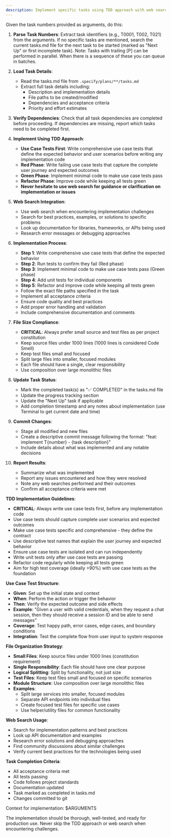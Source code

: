 ```yaml
---
description: Implement specific tasks using TDD approach with web search support and automatic task tracking updates.
---
```


Given the task numbers provided as arguments, do this:

1. **Parse Task Numbers**: Extract task identifiers (e.g., T0001, T002, T021) from the arguments. If no specific tasks are mentioned, search the current tasks.md file for the next task to be started (marked as "Next Up" or first incomplete task). Note: Tasks with trailing [P] can be performed in parallel. When there is a sequence of these you can queue in batches.

2. **Load Task Details**: 
   - Read the tasks.md file from `.specify/plans/**/tasks.md`
   - Extract full task details including:
     - Description and implementation details
     - File paths to be created/modified
     - Dependencies and acceptance criteria
     - Priority and effort estimates

3. **Verify Dependencies**: Check that all task dependencies are completed before proceeding. If dependencies are missing, report which tasks need to be completed first.

4. **Implement Using TDD Approach**:
   - **Use Case Tests First**: Write comprehensive use case tests that define the expected behavior and user scenarios before writing any implementation code
   - **Red Phase**: Write failing use case tests that capture the complete user journey and expected outcomes
   - **Green Phase**: Implement minimal code to make use case tests pass
   - **Refactor Phase**: Improve code while keeping all tests green
   - **Never hesitate to use web search for guidance or clarification on implementation or issues**

5. **Web Search Integration**: 
   - Use web search when encountering implementation challenges
   - Search for best practices, examples, or solutions to specific problems
   - Look up documentation for libraries, frameworks, or APIs being used
   - Research error messages or debugging approaches

6. **Implementation Process**:
   - **Step 1**: Write comprehensive use case tests that define the expected behavior
   - **Step 2**: Run tests to confirm they fail (Red phase)
   - **Step 3**: Implement minimal code to make use case tests pass (Green phase)
   - **Step 4**: Add unit tests for individual components
   - **Step 5**: Refactor and improve code while keeping all tests green
   - Follow the exact file paths specified in the task
   - Implement all acceptance criteria
   - Ensure code quality and best practices
   - Add proper error handling and validation
   - Include comprehensive documentation and comments

7. **File Size Compliance**:
   - **CRITICAL**: Always prefer small source and test files as per project constitution
   - Keep source files under 1000 lines (1000 lines is considered Code Smell)
   - Keep test files small and focused
   - Split large files into smaller, focused modules
   - Each file should have a single, clear responsibility
   - Use composition over large monolithic files

8. **Update Task Status**: 
   - Mark the completed task(s) as "✅ COMPLETED" in the tasks.md file
   - Update the progress tracking section
   - Update the "Next Up" task if applicable
   - Add completion timestamp and any notes about implementation (use Terminal to get current date and time)

9. **Commit Changes**: 
   - Stage all modified and new files
   - Create a descriptive commit message following the format: "feat: implement T{number} - {task description}"
   - Include details about what was implemented and any notable decisions

10. **Report Results**: 
    - Summarize what was implemented
    - Report any issues encountered and how they were resolved
    - Note any web searches performed and their outcomes
    - Confirm all acceptance criteria were met

**TDD Implementation Guidelines**:
- **CRITICAL**: Always write use case tests first, before any implementation code
- Use case tests should capture complete user scenarios and expected outcomes
- Make use case tests specific and comprehensive - they define the contract
- Use descriptive test names that explain the user journey and expected behavior
- Ensure use case tests are isolated and can run independently
- Write unit tests only after use case tests are passing
- Refactor code regularly while keeping all tests green
- Aim for high test coverage (ideally >90%) with use case tests as the foundation

**Use Case Test Structure**:
- **Given**: Set up the initial state and context
- **When**: Perform the action or trigger the behavior
- **Then**: Verify the expected outcome and side effects
- **Example**: "Given a user with valid credentials, when they request a chat session, then they should receive a session ID and be able to send messages"
- **Coverage**: Test happy path, error cases, edge cases, and boundary conditions
- **Integration**: Test the complete flow from user input to system response

**File Organization Strategy**:
- **Small Files**: Keep source files under 1000 lines (constitution requirement)
- **Single Responsibility**: Each file should have one clear purpose
- **Logical Splitting**: Split by functionality, not just size
- **Test Files**: Keep test files small and focused on specific scenarios
- **Module Structure**: Use composition over large monolithic files
- **Examples**:
  - Split large services into smaller, focused modules
  - Separate API endpoints into individual files
  - Create focused test files for specific use cases
  - Use helper/utility files for common functionality

**Web Search Usage**:
- Search for implementation patterns and best practices
- Look up API documentation and examples
- Research error solutions and debugging approaches
- Find community discussions about similar challenges
- Verify current best practices for the technologies being used

**Task Completion Criteria**:
- All acceptance criteria met
- All tests passing
- Code follows project standards
- Documentation updated
- Task marked as completed in tasks.md
- Changes committed to git

Context for implementation: $ARGUMENTS

The implementation should be thorough, well-tested, and ready for production use. Never skip the TDD approach or web search when encountering challenges.